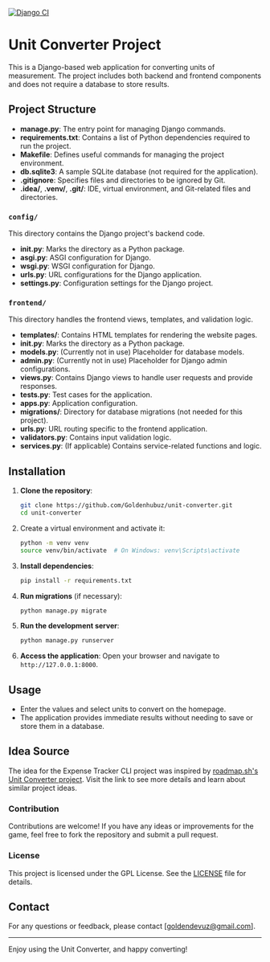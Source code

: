 [![Django CI](https://github.com/Goldenhubuz/unit-converter/actions/workflows/django.yml/badge.svg?branch=main)](https://github.com/Goldenhubuz/unit-converter/actions/workflows/django.yml)

# Unit Converter Project

This is a Django-based web application for converting units of measurement. The project includes both backend and frontend components and does not require a database to store results.

## Project Structure

- **manage.py**: The entry point for managing Django commands.
- **requirements.txt**: Contains a list of Python dependencies required to run the project.
- **Makefile**: Defines useful commands for managing the project environment.
- **db.sqlite3**: A sample SQLite database (not required for the application).
- **.gitignore**: Specifies files and directories to be ignored by Git.
- **.idea/**, **.venv/**, **.git/**: IDE, virtual environment, and Git-related files and directories.

### `config/`

This directory contains the Django project's backend code.

- **__init__.py**: Marks the directory as a Python package.
- **asgi.py**: ASGI configuration for Django.
- **wsgi.py**: WSGI configuration for Django.
- **urls.py**: URL configurations for the Django application.
- **settings.py**: Configuration settings for the Django project.

### `frontend/`

This directory handles the frontend views, templates, and validation logic.

- **templates/**: Contains HTML templates for rendering the website pages.
- **__init__.py**: Marks the directory as a Python package.
- **models.py**: (Currently not in use) Placeholder for database models.
- **admin.py**: (Currently not in use) Placeholder for Django admin configurations.
- **views.py**: Contains Django views to handle user requests and provide responses.
- **tests.py**: Test cases for the application.
- **apps.py**: Application configuration.
- **migrations/**: Directory for database migrations (not needed for this project).
- **urls.py**: URL routing specific to the frontend application.
- **validators.py**: Contains input validation logic.
- **services.py**: (If applicable) Contains service-related functions and logic.

## Installation

1. **Clone the repository**:
    ```bash
    git clone https://github.com/Goldenhubuz/unit-converter.git
    cd unit-converter
    ```

2. Create a virtual environment and activate it:
   ```bash
   python -m venv venv
   source venv/bin/activate  # On Windows: venv\Scripts\activate
   ```

3. **Install dependencies**:
    ```bash
    pip install -r requirements.txt
    ```

4. **Run migrations** (if necessary):
    ```bash
    python manage.py migrate
    ```

5. **Run the development server**:
    ```bash
    python manage.py runserver
    ```

6. **Access the application**:
    Open your browser and navigate to `http://127.0.0.1:8000`.

## Usage

- Enter the values and select units to convert on the homepage.
- The application provides immediate results without needing to save or store them in a database.

## Idea Source

The idea for the Expense Tracker CLI project was inspired by [roadmap.sh's Unit Converter project](https://roadmap.sh/projects/unit-converter). Visit the link to see more details and learn about similar project ideas.

### Contribution

Contributions are welcome! If you have any ideas or improvements for the game, feel free to fork the repository and submit a pull request.

### License

This project is licensed under the GPL License. See the [LICENSE](LICENSE) file for details.

## Contact

For any questions or feedback, please contact [goldendevuz@gmail.com].

---

Enjoy using the Unit Converter, and happy converting!